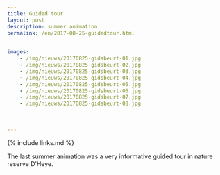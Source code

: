 ```yaml
---
title: Guided tour
layout: post
description: summer animation
permalink: /en/2017-08-25-guidedtour.html

    
images: 
    - /img/nieuws/20170825-gidsbeurt-01.jpg
    - /img/nieuws/20170825-gidsbeurt-02.jpg
    - /img/nieuws/20170825-gidsbeurt-03.jpg
    - /img/nieuws/20170825-gidsbeurt-04.jpg
    - /img/nieuws/20170825-gidsbeurt-05.jpg
    - /img/nieuws/20170825-gidsbeurt-06.jpg
    - /img/nieuws/20170825-gidsbeurt-07.jpg
    - /img/nieuws/20170825-gidsbeurt-08.jpg
    
    
    
---
```


{% include links.md %}

The last summer animation was a very informative guided tour in nature reserve D’Heye. 


